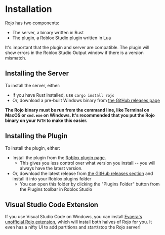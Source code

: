 # Installation
Rojo has two components:

* The server, a binary written in Rust
* The plugin, a Roblox Studio plugin written in Lua

It's important that the plugin and server are compatible. The plugin will show errors in the Roblox Studio Output window if there is a version mismatch.

## Installing the Server
To install the server, either:

* If you have Rust installed, use `cargo install rojo`
* Or, download a pre-built Windows binary from [the GitHub releases page](https://github.com/LPGhatguy/rojo/releases)

**The Rojo binary must be run from the command line, like Terminal on MacOS or `cmd.exe` on Windows. It's recommended that you put the Rojo binary on your `PATH` to make this easier.**

## Installing the Plugin
To install the plugin, either:

* Install the plugin from the [Roblox plugin page](https://www.roblox.com/library/1211549683/Rojo).
  * This gives you less control over what version you install -- you will always have the latest version.
* Or, download the latest release from [the GitHub releases section](https://github.com/LPGhatguy/rojo/releases) and install it into your Roblox plugins folder
  * You can open this folder by clicking the "Plugins Folder" button from the Plugins toolbar in Roblox Studio

## Visual Studio Code Extension
If you use Visual Studio Code on Windows, you can install [Evaera's unofficial Rojo extension](https://marketplace.visualstudio.com/items?itemName=evaera.vscode-rojo), which will install both halves of Rojo for you. It even has a nifty UI to add partitions and start/stop the Rojo server!